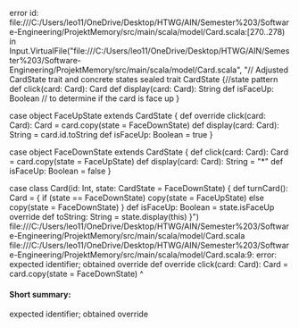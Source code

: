 error id: file:///C:/Users/leo11/OneDrive/Desktop/HTWG/AIN/Semester%203/Software-Engineering/ProjektMemory/src/main/scala/model/Card.scala:[270..278) in Input.VirtualFile("file:///C:/Users/leo11/OneDrive/Desktop/HTWG/AIN/Semester%203/Software-Engineering/ProjektMemory/src/main/scala/model/Card.scala", "// Adjusted CardState trait and concrete states
sealed trait CardState {//state pattern
  def click(card: Card): Card
  def display(card: Card): String
  def isFaceUp: Boolean  //  to determine if the card is face up
}

case object FaceUpState extends CardState {
  def override click(card: Card): Card = card.copy(state = FaceDownState)
  def display(card: Card): String = card.id.toString
  def isFaceUp: Boolean = true
}

case object FaceDownState extends CardState {
  def click(card: Card): Card = card.copy(state = FaceUpState)
  def display(card: Card): String = "*"
  def isFaceUp: Boolean = false
}

case class Card(id: Int, state: CardState = FaceDownState) {
  def turnCard(): Card = {
    if (state == FaceDownState) copy(state = FaceUpState)
    else copy(state = FaceDownState)
  }
  def isFaceUp: Boolean = state.isFaceUp
  override def toString: String = state.display(this)
}")
file:///C:/Users/leo11/OneDrive/Desktop/HTWG/AIN/Semester%203/Software-Engineering/ProjektMemory/src/main/scala/model/Card.scala
file:///C:/Users/leo11/OneDrive/Desktop/HTWG/AIN/Semester%203/Software-Engineering/ProjektMemory/src/main/scala/model/Card.scala:9: error: expected identifier; obtained override
  def override click(card: Card): Card = card.copy(state = FaceDownState)
      ^
#### Short summary: 

expected identifier; obtained override